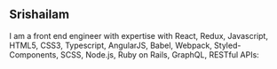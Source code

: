 
## Srishailam

I am a front end engineer with expertise with React, Redux, Javascript, HTML5, CSS3, Typescript, AngularJS, Babel, Webpack, Styled-Components, SCSS, Node.js, Ruby on Rails, GraphQL, RESTful APIs:


